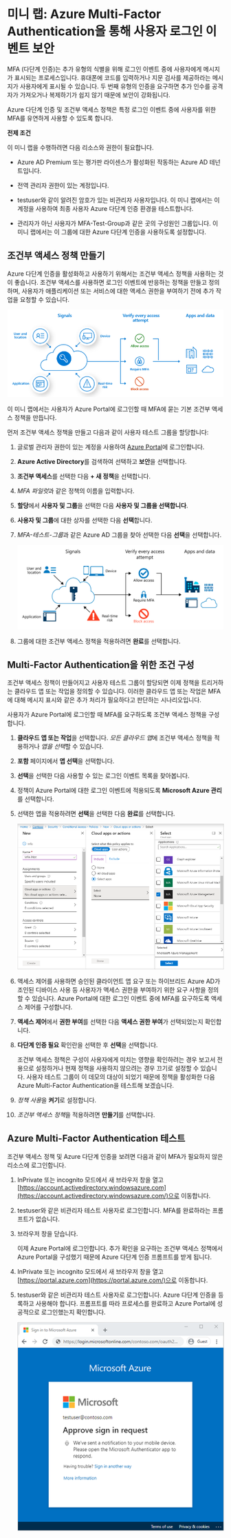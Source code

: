 ﻿# 미니 랩: Azure Multi-Factor Authentication을 통해 사용자 로그인 이벤트 보안

MFA (다단계 인증)는 추가 유형의 식별을 위해 로그인 이벤트 중에 사용자에게 메시지가 표시되는 프로세스입니다. 휴대폰에 코드를 입력하거나 지문 검사를 제공하라는 메시지가 사용자에게 표시될 수 있습니다. 두 번째 유형의 인증을 요구하면 추가 인수를 공격자가 가져오거나 복제하기가 쉽지 않기 때문에 보안이 강화됩니다.

Azure 다단계 인증 및 조건부 액세스 정책은 특정 로그인 이벤트 중에 사용자를 위한 MFA를 유연하게 사용할 수 있도록 합니다.

**전제 조건**

이 미니 랩을 수행하려면 다음 리소스와 권한이 필요합니다.

* Azure AD Premium 또는 평가판 라이센스가 활성화된 작동하는 Azure AD 테넌트입니다. 


* 전역 관리자 권한이 있는 계정입니다.

* testuser와 같이 알려진 암호가 있는 비관리자 사용자입니다. 이 미니 랩에서는 이 계정을 사용하여 최종 사용자 Azure 다단계 인증 환경을 테스트합니다. 


* 관리자가 아닌 사용자가 MFA-Test-Group과 같은 곳의 구성원인 그룹입니다. 이 미니 랩에서는 이 그룹에 대한 Azure 다단계 인증을 사용하도록 설정합니다. 


## 조건부 액세스 정책 만들기

Azure 다단계 인증을 활성화하고 사용하기 위해서는 조건부 액세스 정책을 사용하는 것이 좋습니다. 조건부 액세스를 사용하면 로그인 이벤트에 반응하는 정책을 만들고 정의하며, 사용자가 애플리케이션 또는 서비스에 대한 액세스 권한을 부여하기 전에 추가 작업을 요청할 수 있습니다.

![로그인 프로세스를 보호하기 위해 조건부 액세스가 작동하는 방식에 대한 개요 다이어그램](../../Linked_Image_Files/demo_conditional_access_image1.png)

이 미니 랩에서는 사용자가 Azure Portal에 로그인할 때 MFA에  묻는 기본 조건부 액세스 정책을 만듭니다. 

먼저 조건부 액세스 정책을 만들고 다음과 같이 사용자 테스트 그룹을 할당합니다:

1. 글로벌 관리자 권한이 있는 계정을 사용하여 [Azure Portal](https://portal.azure.com/)에 로그인합니다.

2. **Azure Active Directory**를 검색하여 선택하고 **보안**을 선택합니다.

3. **조건부 액세스**를 선택한 다음 **+ 새 정책**을 선택합니다.

4. *MFA 파일럿*과 같은 정책의 이름을 입력합니다.

5. **할당**에서 **사용자 및 그룹**을 선택한 다음 **사용자 및 그룹을 선택합니다**.

6. **사용자 및 그룹**에 대한 상자를 선택한 다음 **선택**합니다.

7. *MFA-테스트-그룹*과 같은 Azure AD 그룹을 찾아 선택한 다음 **선택**을 선택합니다.

    [![그림 3](../../Linked_Image_Files/conditional_access_image2.png)](https://docs.microsoft.com/ko-kr/azure/active-directory/authentication/media/tutorial-enable-azure-mfa/select-group-for-conditional-access.png#lightbox)

8. 그룹에 대한 조건부 액세스 정책을 적용하려면 **완료**를 선택합니다.

## Multi-Factor Authentication을 위한 조건 구성

조건부 액세스 정책이 만들어지고 사용자 테스트 그룹이 할당되면 이제 정책을 트리거하는 클라우드 앱 또는 작업을 정의할 수 있습니다. 이러한 클라우드 앱 또는 작업은 MFA에 대해 메시지 표시와 같은 추가 처리가 필요하다고 판단하는 시나리오입니다. 

사용자가 Azure Portal에 로그인할 때 MFA를 요구하도록 조건부 액세스 정책을 구성합니다.

1. **클라우드 앱 또는 작업**을 선택합니다. *모든 클라우드 앱*에 조건부 액세스 정책을 적용하거나 *앱을 선택*할 수 있습니다.

1. **포함** 페이지에서 **앱 선택**을 선택합니다.

2. **선택**을 선택한 다음 사용할 수 있는 로그인 이벤트 목록을 찾아봅니다.

1. 정책이 Azure Portal에 대한 로그인 이벤트에 적용되도록 **Microsoft Azure 관리**를 선택합니다.

3. 선택한 앱을 적용하려면 **선택**을 선택한 다음 **완료**를 선택합니다.

    ![조건부 액세스 정책에 포함할 Microsoft Azure 관리 앱 ](../../Linked_Image_Files/demo_conditional_access_image3.png)

1. 액세스 제어를 사용하면 승인된 클라이언트 앱 요구 또는 하이브리드 Azure AD가 조인된 디바이스 사용 등 사용자가 액세스 권한을 부여하기 위한 요구 사항을 정의할 수 있습니다. Azure Portal에 대한 로그인 이벤트 중에 MFA를 요구하도록 액세스 제어를 구성합니다.

1. **액세스 제어**에서 **권한 부여**를 선택한 다음 **액세스 권한 부여**가 선택되었는지 확인합니다.

2. **다단계 인증 필요** 확인란을 선택한 후 **선택**을 선택합니다.

    조건부 액세스 정책은 구성이 사용자에게 미치는 영향을 확인하려는 경우 보고서 전용으로 설정하거나 현재 정책을 사용하지 않으려는 경우 끄기로 설정할 수 있습니다. 사용자 테스트 그룹이 이 데모의 대상이 되었기 때문에 정책을 활성화한 다음 Azure Multi-Factor Authentication을 테스트해 보겠습니다.

1. *정책 사용*을 **켜기**로 설정합니다.

2. *조건부 액세스 정책*을 적용하려면 **만들기**를 선택합니다.

## Azure Multi-Factor Authentication 테스트

조건부 액세스 정책 및 Azure 다단계 인증을 보려면 다음과 같이 MFA가 필요하지 않은 리소스에 로그인합니다.

1. InPrivate 또는 incognito 모드에서 새 브라우저 창을 열고 [https://account.activedirectory.windowsazure.com](https://account.activedirectory.windowsazure.com/)으로 이동합니다.

2. testuser와 같은 비관리자 테스트 사용자로 로그인합니다. MFA를 완료하라는 프롬프트가 없습니다.

3. 브라우저 창을 닫습니다.

    이제 Azure Portal에 로그인합니다. 추가 확인을 요구하는 조건부 액세스 정책에서 Azure Portal을 구성했기 때문에 Azure 다단계 인증 프롬프트를 받게 됩니다.

1. InPrivate 또는 incognito 모드에서 새 브라우저 창을 열고  [https://portal.azure.com](https://portal.azure.com/)으로 이동합니다.

2. testuser와 같은 비관리자 테스트 사용자로 로그인합니다. Azure 다단계 인증을 등록하고 사용해야 합니다. 프롬프트를 따라 프로세스를 완료하고 Azure Portal에 성공적으로 로그인했는지 확인합니다.

    ![브라우저 프롬프트와 등록된 다단계 인증 프롬프트에 따라 로그인](../../Linked_Image_Files/demo_conditional_access_image4.png)

 
